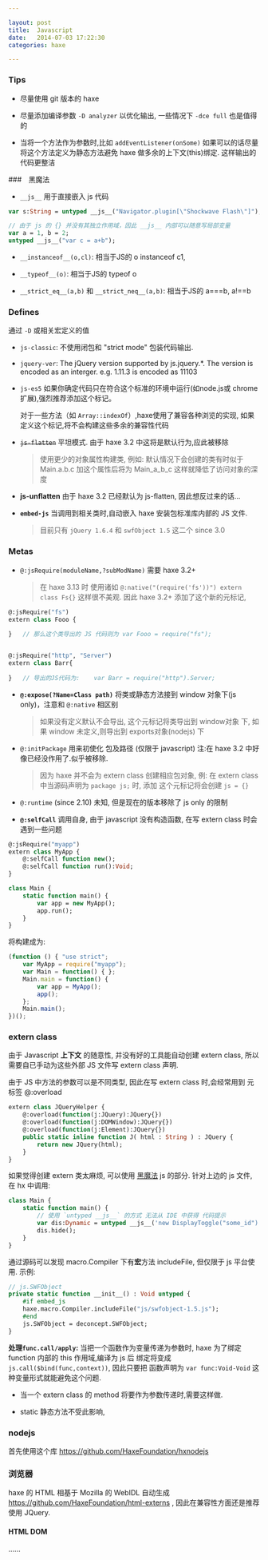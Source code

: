 ```yaml
---

layout: post
title:  Javascript
date:   2014-07-03 17:22:30
categories: haxe

---
```



### Tips

 * 尽量使用 git 版本的 haxe

 * 尽量添加编译参数 `-D analyzer` 以优化输出, 一些情况下 `-dce full` 也是值得的

 * 当将一个方法作为参数时,比如 `addEventListener(onSome)` 如果可以的话尽量将这个方法定义为静态方法避免 haxe 做多余的上下文(this)绑定. 这样输出的代码更整洁

###　黑魔法

 * `__js__` 用于直接嵌入 js 代码

```haxe
var s:String = untyped __js__("Navigator.plugin[\"Shockwave Flash\"]");

// 由于 js 的 {} 并没有其独立作用域，因此 __js__ 内部可以随意写局部变量
var a = 1, b = 2;
untyped __js__("var c = a+b");
```

<!-- more -->

 * `__instanceof__(o,cl)`: 相当于JS的 o instanceof c1,

 * `__typeof__(o)`: 相当于JS的 typeof o

 * `__strict_eq__(a,b)` 和 `__strict_neq__(a,b)`: 相当于JS的 a===b, a!==b


### Defines

通过 `-D` 或相关宏定义的值

 * `js-classic`: 不使用闭包和 "strict mode" 包装代码输出.

 * `jquery-ver`: The jQuery version supported by js.jquery.*. The version is encoded as an interger. e.g. 1.11.3 is encoded as 11103

 * `js-es5` 如果你确定代码只在符合这个标准的环境中运行(如node.js或 chrome 扩展),强烈推荐添加这个标记。 

	对于一些方法（如 `Array::indexOf`）,haxe使用了兼容各种浏览的实现, 如果定义这个标记,将不会构建这些多余的兼容性代码

 * ~~`js-flatten`~~ 平坦模式.  由于 haxe 3.2 中这将是默认行为,应此被移除

	> 使用更少的对象属性构建类, 例如: 默认情况下会创建的类有时似于 Main.a.b.c 加这个属性后将为 Main_a_b_c 这样就降低了访问对象的深度
	
 * **js-unflatten** 由于 haxe 3.2 已经默认为 js-flatten, 因此想反过来的话... 
	
 * **`embed-js`** 当调用到相关类时,自动嵌入 haxe 安装包标准库内部的 JS 文件.

	> 目前只有 `jQuery 1.6.4` 和 `swfObject 1.5` 这二个 since 3.0

### Metas

 * `@:jsRequire(moduleName,?subModName)` 需要 haxe 3.2+
	
	> 在 haxe 3.13 时 使用诸如 `@:native("(require('fs'))") extern class Fs{}` 这样很不美观.
	> 因此 haxe 3.2+ 添加了这个新的元标记,
	
```haxe
@:jsRequire("fs")
extern class Fooo {
	
}	// 那么这个类导出的 JS 代码则为 var Fooo = require("fs");


@:jsRequire("http", "Server")
extern class Barr{
	
}	// 导出的JS代码为:	var Barr = require("http").Server;
```
	
 * **`@:expose(?Name=Class path)`** 将类或静态方法接到 window 对象下(js only)，注意和 `@:native` 相区别

	> 如果没有定义默认不会导出, 这个元标记将类导出到 window对象 下, 如果 window 未定义,则导出到 exports对象(nodejs) 下
	

 * `@:initPackage` 用来初使化 包及路径 (仅限于 javascript) 注:在 haxe 3.2 中好像已经没作用了.似乎被移除.

	> 因为 haxe 并不会为 extern class 创建相应包对象, 例: 在 extern class 中当源码声明为 `package js;` 时, 添加 这个元标记将会创建 `js = {}`
	
 * `@:runtime` (since 2.10) 未知, 但是现在的版本移除了 js only 的限制

 * **`@:selfCall`** 调用自身, 由于 javascript 没有构造函数, 在写 extern class 时会遇到一些问题
	
```haxe
@:jsRequire("myapp")
extern class MyApp {
    @:selfCall function new();
    @:selfCall function run():Void;
}

class Main {
    static function main() {
        var app = new MyApp();
        app.run();
    }
}	
```
	
将构建成为:

```js
(function () { "use strict";
	var MyApp = require("myapp");
	var Main = function() { };
	Main.main = function() {
	    var app = MyApp();
	    app();
	};
	Main.main();
})();
```
                     
### extern class

由于 Javascript **上下文** 的随意性, 并没有好的工具能自动创建 extern class, 所以需要自已手动为这些外部 JS 文件写 extern class 声明. 

由于 JS 中方法的参数可以是不同类型, 因此在写 extern class 时,会经常用到 元标签 @:overload

```haxe
extern class JQueryHelper {
	@:overload(function(j:JQuery):JQuery{})
	@:overload(function(j:DOMWindow):JQuery{})
	@:overload(function(j:Element):JQuery{})
	public static inline function J( html : String ) : JQuery {
		return new JQuery(html);
	}
}	
```

如果觉得创建 extern 类太麻烦, 可以使用 [黑魔法](http://old.haxe.org/doc/advanced/magic) js 的部分. 针对上边的 js 文件, 在 hx 中调用:

```haxe
class Main {
    static function main() {
    	// 使用 `untyped __js__` 的方式 无法从 IDE 中获得 代码提示
        var dis:Dynamic = untyped __js__('new DisplayToggle("some_id")');
        dis.hide();
    }
}
```



通过源码可以发现 macro.Compiler 下有**宏**方法 includeFile, 但仅限于 js 平台使用. 示例:

```haxe
// js.SWFObject
private static function __init__() : Void untyped {
	#if embed_js
	haxe.macro.Compiler.includeFile("js/swfobject-1.5.js");
	#end
	js.SWFObject = deconcept.SWFObject;
}
```

**处理`func.call/apply`:** 当把一个函数作为变量传递为参数时, haxe 为了绑定 function 内部的 this 作用域,编译为 js 后 绑定将变成 `js.call($bind(func,context))`, 因此只要把 函数声明为 `var func:Void-Void` 这种变量形式就能避免这个问题. 

 * 当一个 extern class 的 method 将要作为参数传递时,需要这样做.

 * static 静态方法不受此影响,

### nodejs

首先使用这个库 https://github.com/HaxeFoundation/hxnodejs

### 浏览器

haxe 的 HTML 相基于 Mozilla 的 WebIDL 自动生成 https://github.com/HaxeFoundation/html-externs , 因此在兼容性方面还是推荐使用 JQuery.

#### HTML DOM

......

<br />
